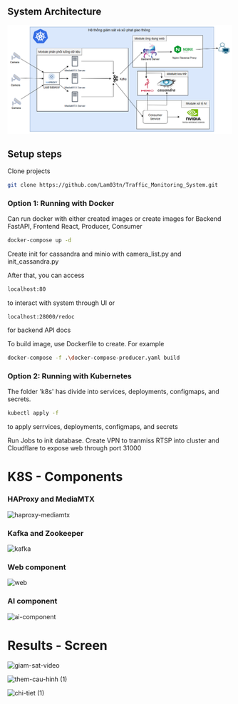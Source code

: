 ## System Architecture
![System Architecture](assets/kien-truc-tong-quan.png)

## Setup steps
Clone projects
```bash
git clone https://github.com/Lam03tn/Traffic_Monitoring_System.git
```
### Option 1: Running with Docker

Can run docker with either created images or create images for Backend FastAPI, Frontend React, Producer, Consumer
```bash
docker-compose up -d
```

Create init for cassandra and minio with camera_list.py and init_cassandra.py

After that, you can access
```bash
localhost:80
```
to interact with system through UI or
```
localhost:28000/redoc
```
for backend API docs

To build image, use Dockerfile to create. For example
```bash
docker-compose -f .\docker-compose-producer.yaml build 
```

### Option 2: Running with Kubernetes
The folder 'k8s' has divide into services, deployments, configmaps, and secrets. 
```bash
kubectl apply -f
```
to apply serrvices, deployments, configmaps, and secrets

Run Jobs to init database. Create VPN to tranmiss RTSP into cluster and Cloudflare to expose web through port 31000

# K8S - Components
### HAProxy and MediaMTX
![haproxy-mediamtx](https://github.com/user-attachments/assets/aebb2ee5-8545-479d-9460-ff4fdee15662)

### Kafka and Zookeeper
![kafka](https://github.com/user-attachments/assets/b595cdfd-1994-49e3-a98a-525ed8038d5c)

### Web component
![web](https://github.com/user-attachments/assets/5bdbed48-c9ee-4437-b5bb-816cb64cd873)

### AI component
![ai-component](https://github.com/user-attachments/assets/76fe2a0d-de6e-4d96-bb98-b7c8d7f45a9a)

# Results - Screen

![giam-sat-video](https://github.com/user-attachments/assets/f97e3fa0-49ee-4ef7-b166-b0658a262f8a)

![them-cau-hinh (1)](https://github.com/user-attachments/assets/42c15a8b-945e-4182-96e7-12eb695ecb4e)

![chi-tiet (1)](https://github.com/user-attachments/assets/ed46230a-d7c3-4c0c-a9be-f56991bfe276)




